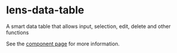 lens-data-table
================

A smart data table that allows input, selection, edit, delete and other functions

See the [component page](http://lenses.github.io/lens-data-table) for more information.